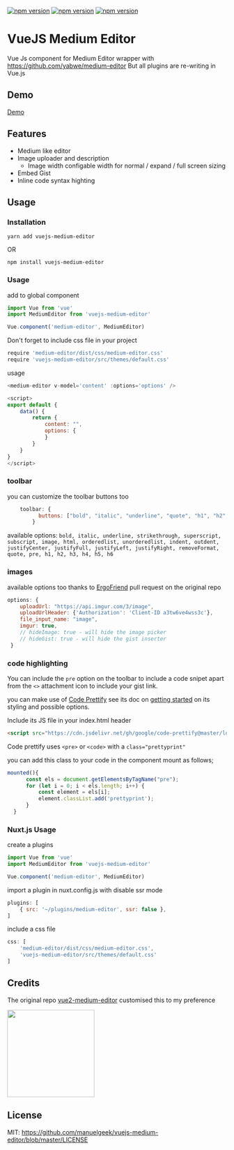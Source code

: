 [![npm version](https://badge.fury.io/js/vuejs-medium-editor.svg)](https://github.com/manuelgeek/vuejs-medium-editor)  [![npm version](https://badgen.net/npm/dt/vuejs-medium-editor)](https://github.com/manuelgeek/vuejs-medium-editor) [![npm version](https://badgen.net/npm/license/lodash)](https://github.com/manuelgeek/vuejs-medium-editor)
# VueJS Medium Editor

Vue Js component for Medium Editor wrapper with https://github.com/yabwe/medium-editor
But all plugins are re-writing in Vue.js

## Demo
[Demo](https://manuelgeek.github.io/vuejs-medium-editor/)

## Features
- Medium like editor
- Image uploader and description
    - Image width configable width for normal / expand / full screen sizing
- Embed Gist
- Inline code syntax highting

## Usage

### Installation

```
yarn add vuejs-medium-editor
```
OR 

```
npm install vuejs-medium-editor
```

### Usage

add to global component

```js
import Vue from 'vue'
import MediumEditor from 'vuejs-medium-editor'

Vue.component('medium-editor', MediumEditor)
```

Don't forget to include css file in your project
```js
require 'medium-editor/dist/css/medium-editor.css'
require 'vuejs-medium-editor/src/themes/default.css'
```

usage

```js
<medium-editor v-model='content' :options='options' />

<script>
export default {
    data() {
        return {
            content: "",
            options: {
            }
        }
    }
}
</script>
```
### toolbar
you can customize the toolbar buttons too 

```js
    toolbar: {
          buttons: ["bold", "italic", "underline", "quote", "h1", "h2", "h3", 'pre', 'unorderedlist']
        }
```
available options: ``bold,
italic,
underline,
strikethrough,
superscript,
subscript,
image,
html,
orderedlist,
unorderedlist,
indent,
outdent,
justifyCenter,
justifyFull,
justifyLeft,
justifyRight,
removeFormat,
quote,
pre,
h1,
h2,
h3,
h4,
h5,
h6``

### images

available options too thanks to [ErgoFriend](https://github.com/ErgoFriend) pull request on the original repo

```js
options: {
    uploadUrl: "https://api.imgur.com/3/image",
    uploadUrlHeader: {'Authorization': 'Client-ID a3tw6ve4wss3c'},
    file_input_name: "image",
    imgur: true,
    // hideImage: true - will hide the image picker
    // hideGist: true - will hide the gist inserter
 }

```

### code highlighting

You can include the ``pre`` option on the toolbar to include a code snipet apart from the ``<>`` attachment icon to include your gist link.

you can make use of [Code Prettify](https://github.com/google/code-prettify)
see its doc on [getting started](https://github.com/google/code-prettify/blob/master/docs/getting_started.md) on its styling and possible options. 

Include its JS file in your index.html header 
``` html
<script src="https://cdn.jsdelivr.net/gh/google/code-prettify@master/loader/run_prettify.js?skin=default"></script>
```
Code prettify uses ``<pre>`` or ``<code>`` with a ``class="prettyprint"`` 

you can add this class to your code in the component mount as follows;
```js 
mounted(){
      const els = document.getElementsByTagName("pre");
      for (let i = 0; i < els.length; i++) {
          const element = els[i];
          element.classList.add('prettyprint');
      }
  }
```

### Nuxt.js Usage

create a plugins

```js
import Vue from 'vue'
import MediumEditor from 'vuejs-medium-editor'

Vue.component('medium-editor', MediumEditor)
```

import a plugin in nuxt.config.js with disable ssr mode

```js
plugins: [
    { src: '~/plugins/medium-editor', ssr: false },
]
```

include a css file
```js
css: [
    'medium-editor/dist/css/medium-editor.css',
    'vuejs-medium-editor/src/themes/default.css'
]
```

## Credits

The original repo [vue2-medium-editor](https://github.com/tui2tone/vue2-medium-editor)
customised this to my preference

[<img width=200 src="https://appslab.co.ke/assets/img/logo.png">](https://appslab.co.ke) 

## License

MIT: https://github.com/manuelgeek/vuejs-medium-editor/blob/master/LICENSE
